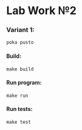 # Lab Work №2

### Variant 1:
```
poka pusto
```

#### Build:
```
make build
```

#### Run program:
```
make run
```
#### Run tests:
```
make test
```